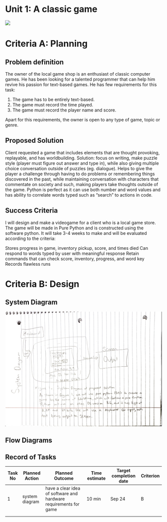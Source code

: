 # Unit 1: A classic game 
![](game.gif)

# Criteria A: Planning

## Problem definition

The owner of the local game shop is an enthusiast of classic computer games. He has been looking for a talented programmer that can help him revive his passion for text-based games. He has few requirements for this task:

1. The game has to be entirely text-based.
2. The game must record the time played.
3. The game must record the player name and score.

Apart for this requirements, the owner is open to any type of game, topic or genre.

## Proposed Solution

Client requested a game that includes elements that are thought provoking, replayable, and has worldbuilding. Solution: focus on writing, make puzzle style (player must figure out answer and type in), while also giving multiple choice conversation outside of puzzles (eg. dialogue). Helps to give the player a challenge through having to do problems or remembering things discovered in the past, while maintaining conversation with characters that commentate on society and such, making players take thoughts outside of the game. Python is perfect as it can use both number and word values and has ability to correlate words typed such as “search” to actions in code.

## Success Criteria

I will design and make a videogame for a client who is a local game store. The game will be made in  Pure Python and is constructed using the software python. It will take  3-4 weeks to make and will be evaluated according to the criteria:


Stores progress in game, inventory pickup, score, and times died
Can respond to words typed by user with meaningful response
Retain commands that can check score, inventory, progress, and word key
Records flawless runs

# Criteria B: Design

## System Diagram
![](Screenshot.png)
## Flow Diagrams

## Record of Tasks
| Task No | Planned Action | Planned Outcome | Time estimate | Target completion date | Criterion |
|---------|----------------|-----------------|---------------|------------------------|-----------|
|   1     |system diagram  |  have a clear idea of software and hardware requirements for game | 10 min|         Sep 24               |      B     |
|         |                |                 |               |                        |           |
|         |                |                 |               |                        |           |

